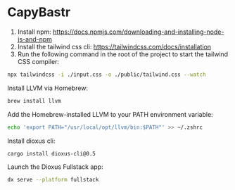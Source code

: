 # CapyBastr

1. Install npm: https://docs.npmjs.com/downloading-and-installing-node-js-and-npm
2. Install the tailwind css cli: https://tailwindcss.com/docs/installation
3. Run the following command in the root of the project to start the tailwind CSS compiler:

```bash
npx tailwindcss -i ./input.css -o ./public/tailwind.css --watch
```

Install LLVM via Homebrew:
```bash
brew install llvm
```

Add the Homebrew-installed LLVM to your PATH environment variable:
```bash
echo 'export PATH="/usr/local/opt/llvm/bin:$PATH"' >> ~/.zshrc
```

Install dioxus cli:
```bash
cargo install dioxus-cli@0.5
```


Launch the Dioxus Fullstack app:

```bash
dx serve --platform fullstack
```
